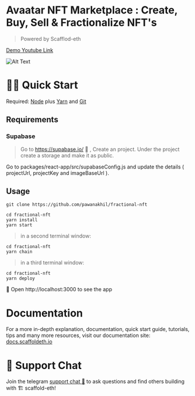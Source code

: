 # Avaatar NFT Marketplace : Create, Buy, Sell & Fractionalize NFT's

> Powered by Scafflod-eth 

[Demo Youtube Link](https://youtu.be/oHogTPkKVmk)

![Alt Text](https://github.com/pawanakhil/scaffold-eth-NFT-Marketplace/blob/master/Avaatar5xspeed.gif)
# 🏃‍♀️ Quick Start
Required: [Node](https://nodejs.org/dist/latest-v12.x/) plus [Yarn](https://classic.yarnpkg.com/en/docs/install/#mac-stable) and [Git](https://git-scm.com/downloads)

## Requirements 
### Supabase 
> Go to https://supabase.io/ 🚀 ,  Create an project. Under the project create a storage and make it as public. 

Go to packages/react-app/src/supabaseConfig.js and update the details ( projectUrl, projectKey and imageBaseUrl ).

## Usage

```
git clone https://github.com/pawanakhil/fractional-nft
```
```
cd fractional-nft
yarn install
yarn start
```

> in a second terminal window:

```
cd fractional-nft
yarn chain
```

> in a third terminal window:

```
cd fractional-nft
yarn deploy
```

📱 Open http://localhost:3000 to see the app

# Documentation

For a more in-depth explanation, documentation, quick start guide, tutorials, tips and many more resources, visit our documentation site: [docs.scaffoldeth.io](https://docs.scaffoldeth.io) 

# 💬 Support Chat

Join the telegram [support chat 💬](https://t.me/joinchat/KByvmRe5wkR-8F_zz6AjpA) to ask questions and find others building with 🏗 scaffold-eth!

